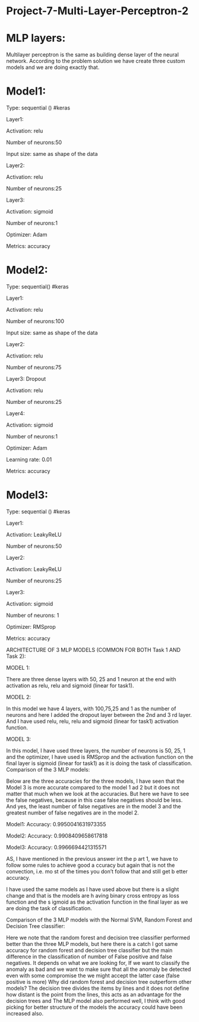 # Project-7-Multi-Layer-Perceptron-2




# MLP layers:
Multilayer perceptron is the same as building dense layer of the neural network. 
According to the problem solution we have create three custom models and we 
are doing exactly that. 

# Model1:
Type: sequential () #keras

Layer1:

Activation: relu

Number of neurons:50

Input size: same as shape of the data

Layer2:

Activation: relu

Number of neurons:25

Layer3:

Activation: sigmoid

Number of neurons:1

Optimizer: Adam

Metrics: accuracy


# Model2:

Type: sequential() #keras

Layer1:

Activation: relu

Number of neurons:100

Input size: same as shape of the data

Layer2:

Activation: relu

Number of neurons:75

Layer3: Dropout

Activation: relu

Number of neurons:25

Layer4:

Activation: sigmoid

Number of neurons:1

Optimizer: Adam

Learning rate: 0.01

Metrics: accuracy

# Model3:

Type: sequential () #keras

Layer1:

Activation: LeakyReLU

Number of neurons:50

Layer2:

Activation: LeakyReLU

Number of neurons:25

Layer3:

Activation: sigmoid

Number of neurons: 1

Optimizer: RMSprop

Metrics: accuracy

ARCHITECTURE OF 3 MLP MODELS (COMMON FOR BOTH
Task 1 AND Task 2):

MODEL 1:

There are three dense layers with 50, 25 and 1 neuron at the end with 
activation as relu, relu and sigmoid (linear for task1).

MODEL 2:

In this model we have 4 layers, with 100,75,25 and 1 as the number of neurons 
and here I added the dropout layer between the 2nd and 3
rd layer. And I have 
used relu, relu, relu and sigmoid (linear for task1) activation function.

MODEL 3:

In this model, I have used three layers, the number of neurons is 50, 25, 1 and 
the optimizer, I have used is RMSprop and the activation function on the final 
layer is sigmoid (linear for task1) as it is doing the task of classification.
Comparison of the 3 MLP models:

Below are the three accuracies for the three models, I have seen that the 
Model 3 is more accurate compared to the model 1 ad 2 but it does not matter 
that much when we look at the accuracies. But here we have to see the false 
negatives, because in this case false negatives should be less. And yes, the least 
number of false negatives are in the model 3 and the greatest number of false 
negatives are in the model 2.

Model1: Accuracy: 0.9950041631973355

Model2: Accuracy: 0.9908409658617818

Model3: Accuracy: 0.9966694421315571

AS, I have mentioned in the previous answer int the p
art 1, we have to follow some rules to achieve good a
ccuracy but again that is not the convection, i.e. mo
st of the times you don’t follow that and still get b
etter accuracy.

I have used the same models as I have used above but 
there is a slight change and that is the models are h
aving binary cross entropy as loss function and the s
igmoid as the activation function in the final layer 
as we are doing the task of classification.

Comparison of the 3 MLP models with the Normal SVM, Random Forest and 
Decision Tree classifier:

Here we note that the random forest and decision tree classifier performed
better than the three MLP models, but here there is a catch I got same 
accuracy for random forest and decision tree classifier but the main difference
in the classification of number of False positive and false negatives. It depends 
on what we are looking for, If we want to classify the anomaly as bad and we 
want to make sure that all the anomaly be detected even with some 
compromise the we might accept the latter case (false positive is more)
Why did random forest and decision tree outperform other models?
The decision tree divides the items by lines and it does not define how distant 
is the point from the lines, this acts as an advantage for the decision trees and 
The MLP model also performed well, I think with good picking for better 
structure of the models the accuracy could have been increased also.













